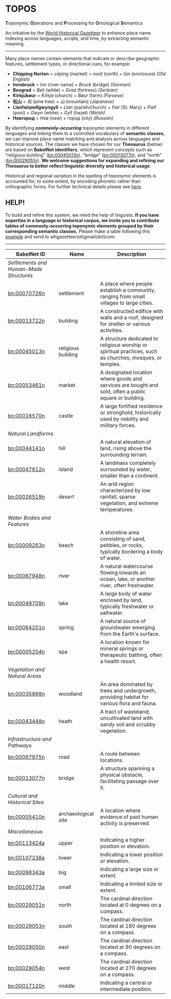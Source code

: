 # TOPOS

**T**oponymic **O**perations and **P**rocessing for **O**ntological **S**emantics

An initiative by the [World Historical Gazetteer](https://whgazetteer.org/) to enhance place name indexing across languages, scripts, and time, by extracting semantic meaning.

---

Many place names contain elements that indicate or describe geographic features, settlement types, or directional cues, for example:

- **Chipping Norton** = *cēping* (market) + *norð* (north) + *tūn* (enclosure) *(Old English)*
- **Innsbruck** = *Inn* (river name) + *Bruck* (bridge) *(German)*
- **Beograd** = *Beli* (white) + *Grad* (fortress) *(Serbian)*
- **Kirkjubøur** = *Kirkja* (church) + *Bøur* (farm) *(Faroese)*
- **松山** = *松* (pine tree) + *山* (mountain) *(Japanese)*
- **Llanfairpwllgwyngyll** = *Llan* (parish/church) + *Fair* (St. Mary) + *Pwll* (pool) + *Gwyn* (white) + *Gyll* (hazel) *(Welsh)*
- **Новгород** = *Нов* (new) + *город* (city) *(Russian)*

By identifying **_commonly-occurring_** toponymic elements in different languages and linking them to a controlled vocabulary of **semantic classes**, we can improve place name matching and analysis across languages and historical sources. The classes we have chosen for our **Thesaurus** (below) are based on **BabelNet identifiers**, which represent concepts such as "religious building" ([bn:00045013n](https://babelnet.org/synset?id=bn:00045013n&lang=EN)), "bridge" ([bn:00013077n](https://babelnet.org/synset?id=bn:00013077n&lang=EN)), and "north" ([bn:00029051n](https://babelnet.org/synset?id=bn:00029051n&lang=EN)). **We welcome suggestions for expanding and refining our Thesaurus to better reflect linguistic diversity and historical usage.**

Historical and regional variation in the spelling of toponymic elements is accounted for, to some extent, by encoding phonetic rather than orthographic forms. For further technical details please see [here](https://github.com/WorldHistoricalGazetteer/place/issues/19).

## HELP!

To build and refine this system, we need the help of linguists. **If you have expertise in a language or historical corpus, we invite you to contribute tables of commonly-occurring toponymic elements grouped by their corresponding semantic classes.** Please make a table following this [example](https://github.com/WorldHistoricalGazetteer/epitran/blob/toponymic-linguistics/epitran/data/topos/eng.md) and send to whgazetteer(_at_)gmail(_dot_)com.

---

| BabelNet ID | Name | Description |
|---|---|---|
| _Settlements and Human-Made Structures_ |  |  |
| [bn:00070726n](https://babelnet.org/synset?id=bn:00070726n&lang=EN) | settlement | A place where people establish a community, ranging from small villages to large cities. |
| [bn:00013722n](https://babelnet.org/synset?id=bn:00013722n&lang=EN) | building | A constructed edifice with walls and a roof, designed for shelter or various activities. |
| [bn:00045013n](https://babelnet.org/synset?id=bn:00045013n&lang=EN) | religious building | A structure dedicated to religious worship or spiritual practices, such as churches, mosques, or temples. |
| [bn:00053461n](https://babelnet.org/synset?id=bn:00053461n&lang=EN) | market | A designated location where goods and services are bought and sold, often a public square or building. |
| [bn:00016570n](https://babelnet.org/synset?id=bn:00016570n&lang=EN) | castle | A large fortified residence or stronghold, historically used by nobility and military forces. |
| _Natural Landforms_ |  |  |
| [bn:00044141n](https://babelnet.org/synset?id=bn:00044141n&lang=EN) | hill | A natural elevation of land, rising above the surrounding terrain. |
| [bn:00047612n](https://babelnet.org/synset?id=bn:00047612n&lang=EN) | island | A landmass completely surrounded by water, smaller than a continent. |
| [bn:00026519n](https://babelnet.org/synset?id=bn:00026519n&lang=EN) | desert | An arid region characterized by low rainfall, sparse vegetation, and extreme temperatures. |
| _Water Bodies and Features_ |  |  |
| [bn:00009263n](https://babelnet.org/synset?id=bn:00009263n&lang=EN) | beach | A shoreline area consisting of sand, pebbles, or rocks, typically bordering a body of water. |
| [bn:00067948n](https://babelnet.org/synset?id=bn:00067948n&lang=EN) | river | A natural watercourse flowing towards an ocean, lake, or another river, often freshwater. |
| [bn:00049709n](https://babelnet.org/synset?id=bn:00049709n&lang=EN) | lake | A large body of water enclosed by land, typically freshwater or saltwater. |
| [bn:00064201n](https://babelnet.org/synset?id=bn:00064201n&lang=EN) | spring | A natural source of groundwater emerging from the Earth's surface. |
| [bn:00005204n](https://babelnet.org/synset?id=bn:00005204n&lang=EN) | spa | A location known for mineral springs or therapeutic bathing, often a health resort. |
| _Vegetation and Natural Areas_ |  |  |
| [bn:00035868n](https://babelnet.org/synset?id=bn:00035868n&lang=EN) | woodland | An area dominated by trees and undergrowth, providing habitat for various flora and fauna. |
| [bn:00043448n](https://babelnet.org/synset?id=bn:00043448n&lang=EN) | heath | A tract of wasteland; uncultivated land with sandy soil and scrubby vegetation. |
| _Infrastructure and Pathways_ |  |  |
| [bn:00067975n](https://babelnet.org/synset?id=bn:00067975n&lang=EN) | road | A route between locations. |
| [bn:00013077n](https://babelnet.org/synset?id=bn:00013077n&lang=EN) | bridge | A structure spanning a physical obstacle, facilitating passage over it. |
| _Cultural and Historical Sites_ |  |  |
| [bn:00005410n](https://babelnet.org/synset?id=bn:00005410n&lang=EN) | archaeological site | A location where evidence of past human activity is preserved. |
| _Miscellaneous_ |  |  |
| [bn:00113424a](https://babelnet.org/synset?id=bn:00113424a&lang=EN) | upper | Indicating a higher position or elevation. |
| [bn:00107238a](https://babelnet.org/synset?id=bn:00107238a&lang=EN) | lower | Indicating a lower position or elevation. |
| [bn:00098343a](https://babelnet.org/synset?id=bn:00098343a&lang=EN) | big | Indicating a large size or extent. |
| [bn:00106773a](https://babelnet.org/synset?id=bn:00106773a&lang=EN) | small | Indicating a limited size or extent. |
| [bn:00029051n](https://babelnet.org/synset?id=bn:00029051n&lang=EN) | north | The cardinal direction located at 0 degrees on a compass. |
| [bn:00029053n](https://babelnet.org/synset?id=bn:00029053n&lang=EN) | south | The cardinal direction located at 180 degrees on a compass. |
| [bn:00029050n](https://babelnet.org/synset?id=bn:00029050n&lang=EN) | east | The cardinal direction located at 90 degrees on a compass. |
| [bn:00029054n](https://babelnet.org/synset?id=bn:00029054n&lang=EN) | west | The cardinal direction located at 270 degrees on a compass. |
| [bn:00017120n](https://babelnet.org/synset?id=bn:00017120n&lang=EN) | middle | Indicating a central or intermediate position. |
